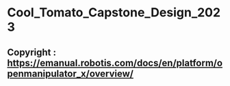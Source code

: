 # Cool_Tomato_Capstone_Design_2023
## Copyright : https://emanual.robotis.com/docs/en/platform/openmanipulator_x/overview/
